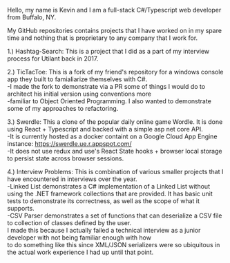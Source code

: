 Hello, my name is Kevin and I am a full-stack C#/Typescript web developer from Buffalo, NY.

My GitHub repositories contains projects that I have worked on in my spare time and nothing that is proprietary to any company that I work for.

1.) Hashtag-Search: This is a project that I did as a part of my interview process for Utilant back in 2017.

2.) TicTacToe: This is a fork of my friend's repository for a windows console app they built to famialiarize themselves with C#. 
<br/>
-I made the fork to demonstrate via a PR some of things I would do to architect his initial version using conventions more 
<br/>
-familiar to Object Oriented Programming. I also wanted to demonstrate some of my approaches to refactoring.

3.) Swerdle: This a clone of the popular daily online game Wordle. It is done using React + Typescript and backed with a simple asp net core API. 
<br/>
-It is currently hosted as a docker containt on a Google Cloud App Engine instance: https://swerdle.ue.r.appspot.com/
<br/>
-It does not use redux and use's React State hooks + browser local storage to persist state across browser sessions.
      
4.) Interview Problems: This is combination of various smaller projects that I have encountered in interviews over the year. 
<br/>
-Linked List demonstrates a C# implementation of a Linked List without using the .NET framework collections that are provided. It has basic unit tests to demonstrate its correctness, as well as the scope of what it supports.
<br/>
-CSV Parser demonstrates a set of functions that can deserialize a CSV file to collection of classes defined by the user. 
<br/>
        I made this because I actually failed a technical interview as a junior developer with not being familiar enough with how 
<br/>
        to do something like this since XML/JSON serializers were so ubiquitous in the actual work experience I had up until that point.
